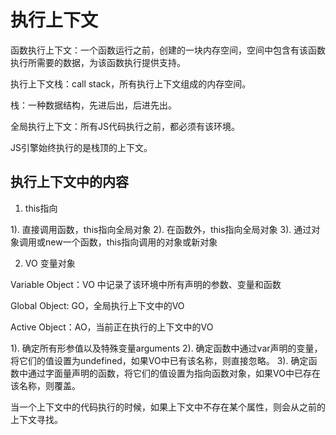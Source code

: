 # 执行上下文

函数执行上下文：一个函数运行之前，创建的一块内存空间，空间中包含有该函数执行所需要的数据，为该函数执行提供支持。

执行上下文栈：call stack，所有执行上下文组成的内存空间。

栈：一种数据结构，先进后出，后进先出。

全局执行上下文：所有JS代码执行之前，都必须有该环境。

JS引擎始终执行的是栈顶的上下文。

## 执行上下文中的内容

1. this指向

1). 直接调用函数，this指向全局对象
2). 在函数外，this指向全局对象
3). 通过对象调用或new一个函数，this指向调用的对象或新对象

2. VO 变量对象

Variable Object：VO 中记录了该环境中所有声明的参数、变量和函数

Global Object: GO，全局执行上下文中的VO

Active Object：AO，当前正在执行的上下文中的VO


1). 确定所有形参值以及特殊变量arguments
2). 确定函数中通过var声明的变量，将它们的值设置为undefined，如果VO中已有该名称，则直接忽略。
3). 确定函数中通过字面量声明的函数，将它们的值设置为指向函数对象，如果VO中已存在该名称，则覆盖。

当一个上下文中的代码执行的时候，如果上下文中不存在某个属性，则会从之前的上下文寻找。
